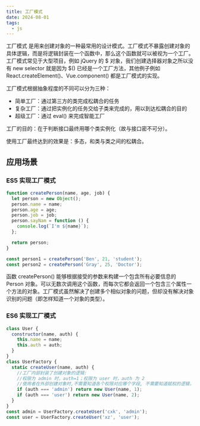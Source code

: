 ```yaml
---
title: 工厂模式
date: 2024-08-01
tags:
  - js
---
```


工厂模式 是用来创建对象的一种最常用的设计模式。工厂模式不暴露创建对象的具体逻辑，而是将逻辑封装在一个函数中，那么这个函数就可以被视为一个工厂。工厂模式常见于大型项目，例如 jQuery 的 $ 对象，我们创建选择器对象之所以没有 new selector 就是因为 $() 已经是一个工厂方法，其他例子例如 React.createElement()、Vue.component() 都是工厂模式的实现。

工厂模式根据抽象程度的不同可以分为三种：

- 简单工厂：通过第三方的类完成松耦合的任务
- 复杂工厂：通过把实例化的任务交给子类来完成的，用以到达松耦合的目的
- 超级工厂：通过 eval() 来完成智能工厂

工厂的目的：在于判断接口最终用哪个类实例化（故与接口密不可分）。

使用工厂最终达到的效果是：多态，和类与类之间的松耦合。

## 应用场景

### ES5 实现工厂模式

```js
function createPerson(name, age, job) {
  let person = new Object();
  person.name = name;
  person.age = age;
  person.job = job;
  person.sayNam = function () {
    console.log(`I'm ${name}`);
  };

  return person;
}

const person1 = createPerson('Ben', 21, 'student');
const person2 = createPerson('Gray', 25, 'Doctor');
```

函数 createPerson() 能够根据接受的参数来构建一个包含所有必要信息的 Person 对象。可以无数次调用这个函数，而每次它都会返回一个包含三个属性一个方法的对象。工厂模式虽然解决了创建多个相似对象的问题，但却没有解决对象识别的问题（即怎样知道一个对象的类型）。

### ES6 实现工厂模式

```js
class User {
  constructor(name, auth) {
    this.name = name;
    this.auth = auth;
  }
}
class UserFactory {
  static createUser(name, auth) {
    //工厂内部封装了创建对象的逻辑:
    //权限为 admin 时，auth=1；权限为 user 时，auth 为 2
    //使用者在外部创建对象时,不需要知道各个权限对应哪个字段, 不需要知道赋权的逻辑，只需要知道创建了一个管理员和用户
    if (auth === 'admin') return new User(name, 1);
    if (auth === 'user') return new User(name, 2);
  }
}
const admin = UserFactory.createUser('cxk', 'admin');
const user = UserFactory.createUser('xz', 'user');
```